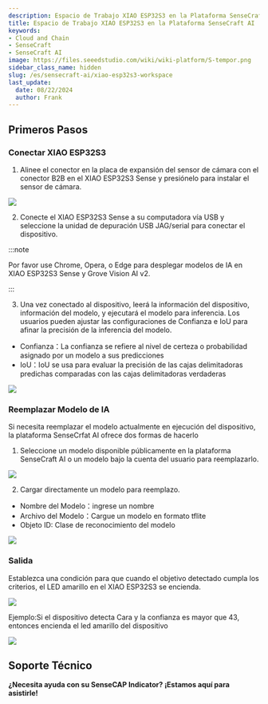 ```yaml
---
description: Espacio de Trabajo XIAO ESP32S3 en la Plataforma SenseCraft AI
title: Espacio de Trabajo XIAO ESP32S3 en la Plataforma SenseCraft AI
keywords:
- Cloud and Chain
- SenseCraft
- SenseCraft AI
image: https://files.seeedstudio.com/wiki/wiki-platform/S-tempor.png
sidebar_class_name: hidden
slug: /es/sensecraft-ai/xiao-esp32s3-workspace
last_update:
  date: 08/22/2024
  author: Frank
---
```


## Primeros Pasos

### Conectar XIAO ESP32S3

1. Alinee el conector en la placa de expansión del sensor de cámara con el conector B2B en el XIAO ESP32S3 Sense y presiónelo para instalar el sensor de cámara.

![](https://files.seeedstudio.com/wiki/SenseCraft_AI/img/image4.png)

2. Conecte el XIAO ESP32S3 Sense a su computadora vía USB y seleccione la unidad de depuración USB JAG/serial para conectar el dispositivo.

:::note

Por favor use Chrome, Opera, o Edge para desplegar modelos de IA en XIAO ESP32S3 Sense y Grove Vision AI v2.

:::

3. Una vez conectado al dispositivo, leerá la información del dispositivo, información del modelo, y ejecutará el modelo para inferencia. Los usuarios pueden ajustar las configuraciones de Confianza e IoU para afinar la precisión de la inferencia del modelo.

- Confianza：La confianza se refiere al nivel de certeza o probabilidad asignado por un modelo a sus predicciones
- IoU：IoU se usa para evaluar la precisión de las cajas delimitadoras predichas comparadas con las cajas delimitadoras verdaderas

![](https://files.seeedstudio.com/wiki/SenseCraft_AI/img/image5.png)

### Reemplazar Modelo de IA

Si necesita reemplazar el modelo actualmente en ejecución del dispositivo, la plataforma SenseCrfat AI ofrece dos formas de hacerlo

1. Seleccione un modelo disponible públicamente en la plataforma SenseCraft AI o un modelo bajo la cuenta del usuario para reemplazarlo.

![](https://files.seeedstudio.com/wiki/SenseCraft_AI/img/image6.png)

2. Cargar directamente un modelo para reemplazo.

- Nombre del Modelo：ingrese un nombre
- Archivo del Modelo：Cargue un modelo en formato tflite
- Objeto ID: Clase de reconocimiento del modelo

![](https://files.seeedstudio.com/wiki/SenseCraft_AI/img/image7.png)

### Salida

Establezca una condición para que cuando el objetivo detectado cumpla los criterios, el LED amarillo en el XIAO ESP32S3 se encienda.

![](https://files.seeedstudio.com/wiki/SenseCraft_AI/img/image8.png)

Ejemplo:Si el dispositivo detecta Cara y la confianza es mayor que 43, entonces encienda el led amarillo del dispositivo

![](https://files.seeedstudio.com/wiki/SenseCraft_AI/img/image9.png)

## **Soporte Técnico**

**¿Necesita ayuda con su SenseCAP Indicator? ¡Estamos aquí para asistirle!**

<div class="button_tech_support_container">
<a href="https://discord.com/invite/QqMgVwHT3X" class="button_tech_support_sensecap"></a>
<a href="https://support.sensecapmx.com/portal/en/home" class="button_tech_support_sensecap3"></a>
</div>

<div class="button_tech_support_container">
<a href="mailto:support@sensecapmx.com" class="button_tech_support_sensecap2"></a>
<a href="https://github.com/Seeed-Studio/wiki-documents/discussions/69" class="button_discussion"></a>
</div>
